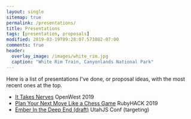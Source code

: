 ```yaml
---
layout: single
sitemap: true
permalink: /presentations/
title: Presentations
tags: [presentation, proposals]
modified: 2019-03-19T09:28:07.573882-07:00
comments: true
header:
  overlay_image: /images/white_rim.jpg
  caption: "White Rim Train, Canyonlands National Park"
---
```

Here is a list of presentations I've done, or proposal ideas, with the most recent ones at the top.

* [It Takes Nerves](/presentations/nerves) OpenWest 2019
* [Plan Your Next Move Like a Chess Game](/presentations/next_move) RubyHACK 2019
* [Ember In the Deep End (draft)](/presentations/ember) UtahJS Conf (targeting)
